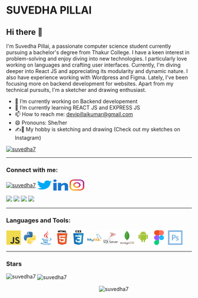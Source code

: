 # SUVEDHA PILLAI
## Hi there 👋
I'm Suvedha Pillai, a passionate computer science student currently pursuing a bachelor's degree from Thakur College. I have a keen interest in problem-solving and enjoy diving into new technologies. I particularly love working on languages and crafting user interfaces. Currently, I'm diving deeper into React JS and appreciating its modularity and dynamic nature. I also have experience working with Wordpress and Figma. Lately, I've been focusing more on backend development for websites. Apart from my technical pursuits, I'm a sketcher and drawing enthusiast.

- 🔭 I’m currently working on Backend developement 
- 🌱 I’m currently learning REACT JS and EXPRESS JS 
- 📫 How to reach me: devipillaikumar@gmail.com 
- 😄 Pronouns: She/her
- ✍️🎨 My hobby is sketching and drawing (Check out my sketches on Instagram)

<p align="left"> <a href="https://github.com/ryo-ma/github-profile-trophy"><img src="https://github-profile-trophy.vercel.app/?username=suvedha7&theme=darkhub" alt="suvedha7" /></a> </p>

<hr/><h3 align="left">Connect with me:</h3>
<p align="left">
<a href="https://github.com/suvedha7" target="_blank"><img align="center" src="https://cdn.jsdelivr.net/npm/simple-icons@3.0.1/icons/github.svg" alt="suvedha7" height="50" width="40"/></a>
<a href="https://twitter.com/SuvedhaPillai" target="blank"><img align="center" src="https://raw.githubusercontent.com/teamedwardforever/Readme-Generator/71f25dd8b98329b168142a6b782a107b75eab178/svg/Social/twitter.svg" alt="SuvedhaPillai" height="30" width="40" /></a>
<a href="https://linkedin.com/in/www.linkedin.com/in/santhana-suvedha-pillai-3a3564268" target="blank"><img align="center" src="https://raw.githubusercontent.com/teamedwardforever/Readme-Generator/71f25dd8b98329b168142a6b782a107b75eab178/svg/Social/linked-in-alt.svg" alt="www.linkedin.com/in/santhana-suvedha-pillai-3a3564268" height="30" width="40" /></a>
<a href="https://instagram.com/suvedha_7" target="blank"><img align="center" src="https://raw.githubusercontent.com/teamedwardforever/Readme-Generator/71f25dd8b98329b168142a6b782a107b75eab178/svg/Social/instagram.svg" alt="suvedha_7" height="30" width="40" /></a></p>
<div> <a href="https://www.linkedin.com/in/www.linkedin.com/in/santhana-suvedha-pillai-3a3564268" target="_blank"><img src="https://img.shields.io/badge/LinkedIn-0077B5?style=for-the-badge&logo=linkedin&logoColor=white" target="_blank"></a>
<a href="https://github.com/suvedha7" target="_blank"><img src="https://img.shields.io/badge/GitHub-100000?style=for-the-badge&logo=github&logoColor=white" target="_blank"></a>
<a href="https://instagram.com/suvedha_7" target="_blank"><img src="https://img.shields.io/badge/Instagram-E4405F?style=for-the-badge&logo=instagram&logoColor=white" target="_blank"></a>
<a href="https://twitter.com/SuvedhaPillai" target="_blank"><img src="https://img.shields.io/badge/Twitter-1DA1F2?style=for-the-badge&logo=twitter&logoColor=white" target="_blank"></a>
</div>

<hr/>
<h3 align="left">Languages and Tools:</h3>
<p align="left">
<img src="https://raw.githubusercontent.com/teamedwardforever/Readme-Generator/71f25dd8b98329b168142a6b782a107b75eab178/svg/Skills/Languages/javascript-original.svg" alt="Javascript" width="40" height="40"/>
<img src="https://raw.githubusercontent.com/teamedwardforever/Readme-Generator/71f25dd8b98329b168142a6b782a107b75eab178/svg/Skills/Languages/python-original.svg" alt="Python" width="40" height="40"/>
<img src="https://raw.githubusercontent.com/teamedwardforever/Readme-Generator/71f25dd8b98329b168142a6b782a107b75eab178/svg/Skills/Languages/java-original.svg" alt="Java" width="40" height="40"/>
<img src="https://raw.githubusercontent.com/teamedwardforever/Readme-Generator/71f25dd8b98329b168142a6b782a107b75eab178/svg/Skills/Frontend/html5-original-wordmark.svg" alt="HTML" width="40" height="40"/>
<img src="https://raw.githubusercontent.com/teamedwardforever/Readme-Generator/71f25dd8b98329b168142a6b782a107b75eab178/svg/Skills/Frontend/css3-original-wordmark.svg" alt="Css" width="40" height="40"/>
<img src="https://raw.githubusercontent.com/teamedwardforever/Readme-Generator/71f25dd8b98329b168142a6b782a107b75eab178/svg/Skills/Database/mysql-original-wordmark.svg" alt="Mysql" width="40" height="40"/>
<img src="https://raw.githubusercontent.com/teamedwardforever/Readme-Generator/71f25dd8b98329b168142a6b782a107b75eab178/svg/Skills/Database/microsoft-sql-server-logo.svg" alt="Microsoft Sql Server" width="40" height="40"/>
<img src="https://raw.githubusercontent.com/teamedwardforever/Readme-Generator/71f25dd8b98329b168142a6b782a107b75eab178/svg/Skills/Database/mongodb-original-wordmark.svg" alt="Mongodb" width="40" height="40"/>
<img src="https://raw.githubusercontent.com/teamedwardforever/Readme-Generator/71f25dd8b98329b168142a6b782a107b75eab178/svg/Skills/Mobile/android-original-wordmark.svg" alt="Android" width="40" height="40"/>
<img src="https://raw.githubusercontent.com/teamedwardforever/Readme-Generator/71f25dd8b98329b168142a6b782a107b75eab178/svg/Skills/Software/figma-icon.svg" alt="Figma" width="40" height="40"/>
<img src="https://raw.githubusercontent.com/teamedwardforever/Readme-Generator/71f25dd8b98329b168142a6b782a107b75eab178/svg/Skills/Software/photoshop-line.svg" alt="Photoshop" width="40" height="40"/>
</p>

<hr/>
<h3 align="left">Stars</h3>
<img align="left" height="180em" src="https://github-readme-stats.vercel.app/api/top-langs/?username=suvedha7&layout=compact&theme=blue-green" alt=suvedha7 />

<p>&nbsp;<img align="center" height="180em" src="https://github-readme-stats.vercel.app/api?username=suvedha7&show_icons=true&locale=en&theme=blue-green" alt="suvedha7" /></p>
<center>
<p><img align="center" height="180em" src="https://github-readme-streak-stats.herokuapp.com/?user=suvedha7&theme=blue-green" alt="suvedha7" /></p>
</center>
